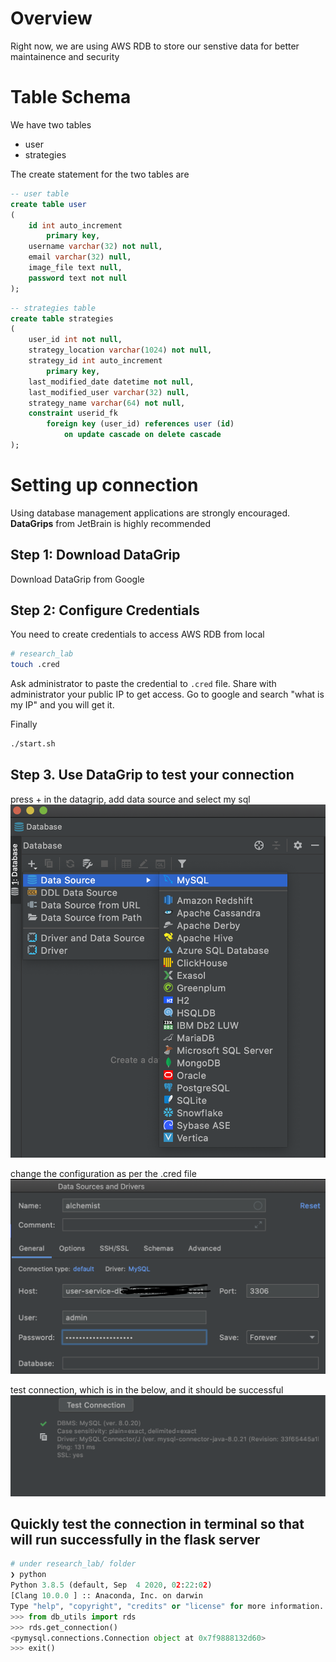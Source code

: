 # Overview
Right now, we are using AWS RDB to store our senstive data for better maintainence and security

# Table Schema

We have two tables 
- user
- strategies

The create statement for the two tables are


```sql
-- user table
create table user
(
	id int auto_increment
		primary key,
	username varchar(32) not null,
	email varchar(32) null,
	image_file text null,
	password text not null
);
```

```sql
-- strategies table
create table strategies
(
	user_id int not null,
	strategy_location varchar(1024) not null,
	strategy_id int auto_increment
		primary key,
	last_modified_date datetime not null,
	last_modified_user varchar(32) null,
	strategy_name varchar(64) not null,
	constraint userid_fk
		foreign key (user_id) references user (id)
			on update cascade on delete cascade
);
```

# Setting up connection

Using database management applications are strongly encouraged. **DataGrips** from JetBrain is highly recommended

## Step 1: Download DataGrip
Download DataGrip from Google

## Step 2: Configure Credentials
You need to create credentials to access AWS RDB from local

```sh
# research_lab
touch .cred
```

Ask administrator to paste the credential to `.cred` file. Share with administrator your public IP to get access. Go to google and search "what is my IP" and you will get it.

Finally 
```sh
./start.sh
```

## Step 3. Use DataGrip to test your connection

press + in the datagrip, add data source and select my sql
![1](../images/datagrip_1.png)

change the configuration as per the .cred file
![2](../images/datagrip_2.png)

test connection, which is in the below, and it should be successful
![3](../images/datagrip_3.png)

## Quickly test the connection in terminal so that will run successfully in the flask server

```python
# under research_lab/ folder
❯ python
Python 3.8.5 (default, Sep  4 2020, 02:22:02) 
[Clang 10.0.0 ] :: Anaconda, Inc. on darwin
Type "help", "copyright", "credits" or "license" for more information.
>>> from db_utils import rds
>>> rds.get_connection()
<pymysql.connections.Connection object at 0x7f9888132d60>
>>> exit()
```
